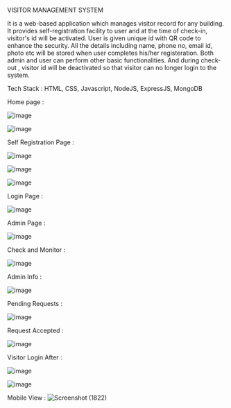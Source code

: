 VISITOR MANAGEMENT SYSTEM 

It is a web-based application which manages visitor record for any building. It provides self-registration facility to user and at the time of check-in, visitor's id will be activated. User is given unique id with QR code to enhance the security. All the details including name, phone no, email id, photo etc will be stored when user completes his/her registeration. Both admin and user can perform other basic functionalities. And during check-out , visitor id will be deactivated so that visitor can no longer login to the system.


Tech Stack :
HTML, CSS, Javascript, NodeJS, ExpressJS, MongoDB







Home page :

![image](https://user-images.githubusercontent.com/67595608/119260177-3e326500-bbef-11eb-8baf-62de250a078c.png)


![image](https://user-images.githubusercontent.com/59906496/123525423-29fdee00-d6ee-11eb-8720-b9a05ac861b9.png)







Self Registration Page :


![image](https://user-images.githubusercontent.com/67595608/119260242-90738600-bbef-11eb-95b8-847129e46d79.png)





![image](https://user-images.githubusercontent.com/67595608/119260261-b4cf6280-bbef-11eb-9cbe-1144e839d276.png)


![image](https://user-images.githubusercontent.com/59906496/123525343-81e82500-d6ed-11eb-920f-00b4e456b9c7.png)






Login Page :

![image](https://user-images.githubusercontent.com/67595608/119260291-daf50280-bbef-11eb-9660-65409bcc974a.png)





Admin Page :


![image](https://user-images.githubusercontent.com/67595608/119260384-2e675080-bbf0-11eb-865c-262bc265301a.png)




Check and Monitor :

![image](https://user-images.githubusercontent.com/67595608/119260420-4f2fa600-bbf0-11eb-9c82-9eb0675ab52f.png)




Admin Info :



![image](https://user-images.githubusercontent.com/67595608/119260461-800fdb00-bbf0-11eb-8197-f7f40bc53b10.png)






Pending Requests :



![image](https://user-images.githubusercontent.com/59906496/123525356-9e845d00-d6ed-11eb-8cc6-6dd42faf8aba.png)


Request Accepted : 

![image](https://user-images.githubusercontent.com/59906496/123525368-b825a480-d6ed-11eb-8ffb-157e7c158615.png)


Visitor Login After : 


![image](https://user-images.githubusercontent.com/59906496/123525384-d9869080-d6ed-11eb-85ef-bffff17da2ae.png)


![image](https://user-images.githubusercontent.com/59906496/123525390-ea370680-d6ed-11eb-87da-6356828394fe.png)





Mobile View : 
![Screenshot (1822)](https://user-images.githubusercontent.com/59906496/123525308-3b92c600-d6ed-11eb-930c-e5d5275e3ff4.png)
